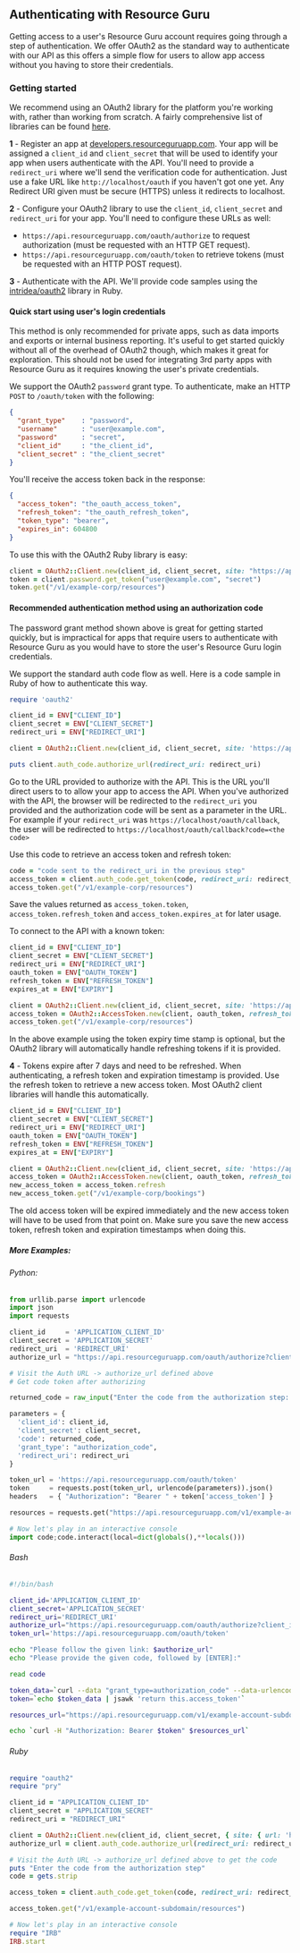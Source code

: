 ## Authenticating with Resource Guru

Getting access to a user's Resource Guru account requires going through a step of
authentication. We offer OAuth2 as the standard way to authenticate with our API
as this offers a simple flow for users to allow app access without you having to store
their credentials.

### Getting started

We recommend using an OAuth2 library for the platform you're working with, rather than
working from scratch. A fairly comprehensive list of libraries can be found [here](http://oauth.net/2/).

**1** - Register an app at [developers.resourceguruapp.com](https://developers.resourceguruapp.com).
Your app will be assigned a `client_id` and `client_secret` that will be used to identify your app
when users authenticate with the API. You'll need to provide a `redirect_uri` where we'll send the
verification code for authentication. Just use a fake URL like `http://localhost/oauth` if you haven't
got one yet. Any Redirect URI given must be secure (HTTPS) unless it redirects to localhost.

**2** - Configure your OAuth2 library to use the `client_id`, `client_secret` and `redirect_uri` for your app.
You'll need to configure these URLs as well:

- `https://api.resourceguruapp.com/oauth/authorize` to request authorization (must be requested with an HTTP GET request).
- `https://api.resourceguruapp.com/oauth/token` to retrieve tokens (must be requested with an HTTP POST request).


**3** - Authenticate with the API. We'll provide code samples using the [intridea/oauth2](https://github.com/intridea/oauth2) library in Ruby.

#### Quick start using user's login credentials

This method is only recommended for private apps, such as data imports and exports or internal business reporting.
It's useful to get started quickly without all of the overhead of OAuth2 though, which makes it great for exploration. 
This should not be used for integrating 3rd party apps with Resource Guru as it requires knowing the user's private credentials.

We support the OAuth2 `password` grant type. To authenticate, make an HTTP `POST` to `/oauth/token` with the following:

``` json
{
  "grant_type"    : "password",
  "username"      : "user@example.com",
  "password"      : "secret",
  "client_id"     : "the_client_id",
  "client_secret" : "the_client_secret"
}
```

You'll receive the access token back in the response:

``` json
{
  "access_token": "the_oauth_access_token",
  "refresh_token": "the_oauth_refresh_token",
  "token_type": "bearer",
  "expires_in": 604800
}
```

To use this with the OAuth2 Ruby library is easy:
``` ruby
client = OAuth2::Client.new(client_id, client_secret, site: "https://api.resourceguruapp.com")
token = client.password.get_token("user@example.com", "secret")
token.get("/v1/example-corp/resources")
```

#### Recommended authentication method using an authorization code

The password grant method shown above is great for getting started quickly, but is impractical for apps that require
users to authenticate with Resource Guru as you would have to store the user's Resource Guru login credentials.

We support the standard auth code flow as well. Here is a code sample in Ruby of how to authenticate this way.

``` ruby
require 'oauth2'

client_id = ENV["CLIENT_ID"]
client_secret = ENV["CLIENT_SECRET"]
redirect_uri = ENV["REDIRECT_URI"]

client = OAuth2::Client.new(client_id, client_secret, site: 'https://api.resourceguruapp.com')

puts client.auth_code.authorize_url(redirect_uri: redirect_uri)
```

Go to the URL provided to authorize with the API. This is the URL you'll direct users to to allow
your app to access the API. When you've authorized with the API, the browser will be redirected to the
`redirect_uri` you provided and the authorization code will be sent as a parameter in the URL. For example
if your `redirect_uri` was `https://localhost/oauth/callback`, the user will be redirected to
`https://localhost/oauth/callback?code=<the code>`

Use this code to retrieve an access token and refresh token:

``` ruby
code = "code sent to the redirect_uri in the previous step"
access_token = client.auth_code.get_token(code, redirect_uri: redirect_uri)
access_token.get("/v1/example-corp/resources")
```

Save the values returned as `access_token.token`, `access_token.refresh_token` and `access_token.expires_at` for later usage.

To connect to the API with a known token:

``` ruby
client_id = ENV["CLIENT_ID"]
client_secret = ENV["CLIENT_SECRET"]
redirect_uri = ENV["REDIRECT_URI"]
oauth_token = ENV["OAUTH_TOKEN"]
refresh_token = ENV["REFRESH_TOKEN"]
expires_at = ENV["EXPIRY"]

client = OAuth2::Client.new(client_id, client_secret, site: 'https://api.resourceguruapp.com')
access_token = OAuth2::AccessToken.new(client, oauth_token, refresh_token: refresh_token, expires_at: expires_at)
access_token.get("/v1/example-corp/resources")
```

In the above example using the token expiry time stamp is optional, but the OAuth2 library will automatically handle
refreshing tokens if it is provided.

**4** - Tokens expire after 7 days and need to be refreshed. When authenticating, a refresh token and expiration
timestamp is provided. Use the refresh token to retrieve a new access token. Most OAuth2 client libraries will handle this automatically.

``` ruby
client_id = ENV["CLIENT_ID"]
client_secret = ENV["CLIENT_SECRET"]
redirect_uri = ENV["REDIRECT_URI"]
oauth_token = ENV["OAUTH_TOKEN"]
refresh_token = ENV["REFRESH_TOKEN"]
expires_at = ENV["EXPIRY"]

client = OAuth2::Client.new(client_id, client_secret, site: 'https://api.resourceguruapp.com')
access_token = OAuth2::AccessToken.new(client, oauth_token, refresh_token: refresh_token, expires_at: expires_at)
new_access_token = access_token.refresh
new_access_token.get("/v1/example-corp/bookings")
```

The old access token will be expired immediately and the new access token will have to be used from that point on. Make sure you
save the new access token, refresh token and expiration timestamps when doing this.

##### More Examples:

###### Python:

``` python
from urllib.parse import urlencode
import json
import requests

client_id     = 'APPLICATION_CLIENT_ID'
client_secret = 'APPLICATION_SECRET'
redirect_uri  = 'REDIRECT_URI'
authorize_url = "https://api.resourceguruapp.com/oauth/authorize?client_id=%(client_id)s&redirect_uri=%(redirect_uri)s&response_type=code" % locals()

# Visit the Auth URL -> authorize_url defined above
# Get code token after authorizing

returned_code = raw_input("Enter the code from the authorization step: ")

parameters = {
  'client_id': client_id,
  'client_secret': client_secret,
  'code': returned_code,
  'grant_type': "authorization_code",
  'redirect_uri': redirect_uri
}

token_url = 'https://api.resourceguruapp.com/oauth/token'
token     = requests.post(token_url, urlencode(parameters)).json()
headers   = { "Authorization": "Bearer " + token['access_token'] }

resources = requests.get("https://api.resourceguruapp.com/v1/example-account-subdomain/resources", headers=headers).json()

# Now let's play in an interactive console
import code;code.interact(local=dict(globals(),**locals()))
```

###### Bash

``` bash
#!/bin/bash

client_id='APPLICATION_CLIENT_ID'
client_secret='APPLICATION_SECRET'
redirect_uri='REDIRECT_URI'
authorize_url="https://api.resourceguruapp.com/oauth/authorize?client_id=$client_id&redirect_uri=$redirect_uri&response_type=code"
token_url='https://api.resourceguruapp.com/oauth/token'

echo "Please follow the given link: $authorize_url"
echo "Please provide the given code, followed by [ENTER]:"

read code

token_data=`curl --data "grant_type=authorization_code" --data-urlencode "client_id=$client_id" --data-urlencode "client_secret=$client_secret" --data-urlencode "code=$code" --data-urlencode "redirect_uri=$redirect_uri" $token_url`
token=`echo $token_data | jsawk 'return this.access_token'`

resources_url="https://api.resourceguruapp.com/v1/example-account-subdomain/resources"

echo `curl -H "Authorization: Bearer $token" $resources_url`
```

###### Ruby

``` ruby
require "oauth2"
require "pry"

client_id = "APPLICATION_CLIENT_ID"
client_secret = "APPLICATION_SECRET"
redirect_uri = "REDIRECT_URI"

client = OAuth2::Client.new(client_id, client_secret, { site: { url: 'https://api.resourceguruapp.com'}})
authorize_url = client.auth_code.authorize_url(redirect_uri: redirect_uri)

# Visit the Auth URL -> authorize_url defined above to get the code
puts "Enter the code from the authorization step"
code = gets.strip

access_token = client.auth_code.get_token(code, redirect_uri: redirect_uri)

access_token.get("/v1/example-account-subdomain/resources")

# Now let's play in an interactive console
require "IRB"
IRB.start
```

